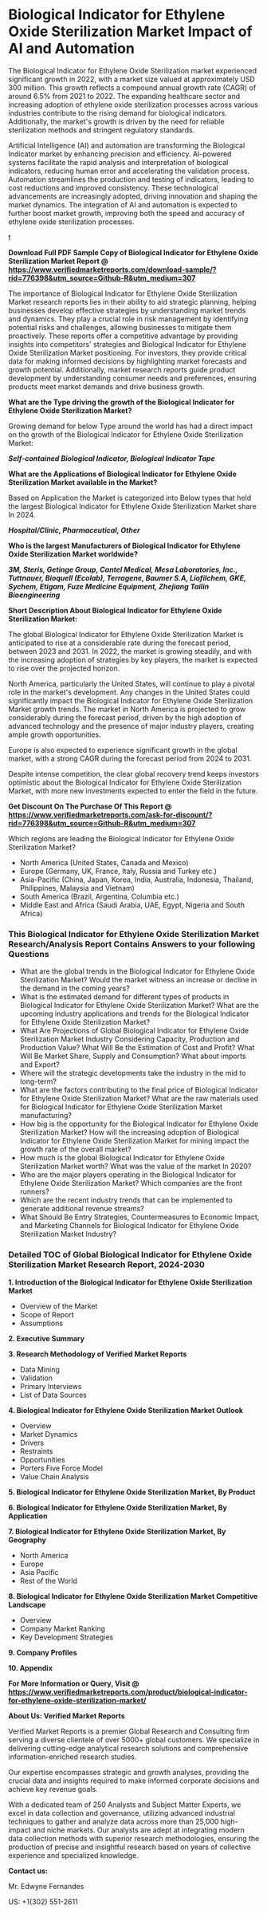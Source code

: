 <meta name="title" content="Global Biological Indicator for Ethylene Oxide Sterilization Market Impact of AI and Automation"><meta name="description" content="The Biological Indicator for Ethylene Oxide Sterilization market experienced significant growth in 2022, with a market size valued at approximately USD 300 million. Th"><meta name="title" content="Biological Indicator for Ethylene Oxide Sterilization Market Size, Share, Scope, Trends, Growth, Opportunities, Analysis, Forecast"><h1>Biological Indicator for Ethylene Oxide Sterilization Market Impact of AI and Automation</h1><p>The Biological Indicator for Ethylene Oxide Sterilization market experienced significant growth in 2022, with a market size valued at approximately USD 300 million. This growth reflects a compound annual growth rate (CAGR) of around 6.5% from 2021 to 2022. The expanding healthcare sector and increasing adoption of ethylene oxide sterilization processes across various industries contribute to the rising demand for biological indicators. Additionally, the market's growth is driven by the need for reliable sterilization methods and stringent regulatory standards.</p><p>Artificial Intelligence (AI) and automation are transforming the Biological Indicator market by enhancing precision and efficiency. AI-powered systems facilitate the rapid analysis and interpretation of biological indicators, reducing human error and accelerating the validation process. Automation streamlines the production and testing of indicators, leading to cost reductions and improved consistency. These technological advancements are increasingly adopted, driving innovation and shaping the market dynamics. The integration of AI and automation is expected to further boost market growth, improving both the speed and accuracy of ethylene oxide sterilization processes.</p>t</p><p id="" class=""><strong>Download Full PDF Sample Copy of Biological Indicator for Ethylene Oxide Sterilization Market Report @ <a href="https://www.verifiedmarketreports.com/download-sample/?rid=776398&utm_source=Github-R&utm_medium=307" target="_blank">https://www.verifiedmarketreports.com/download-sample/?rid=776398&utm_source=Github-R&utm_medium=307</a></strong></p><p>The importance of&nbsp;Biological Indicator for Ethylene Oxide Sterilization Market research reports lies in their ability to aid strategic planning, helping businesses develop effective strategies by understanding market trends and dynamics. They play a crucial role in risk management by identifying potential risks and challenges, allowing businesses to mitigate them proactively. These reports offer a competitive advantage by providing insights into competitors' strategies and Biological Indicator for Ethylene Oxide Sterilization Market positioning. For investors, they provide critical data for making informed decisions by highlighting market forecasts and growth potential. Additionally, market research reports guide product development by understanding consumer needs and preferences, ensuring products meet market demands and drive business growth.</p><p><strong>What are the&nbsp;Type driving the growth of the Biological Indicator for Ethylene Oxide Sterilization Market?</strong></p><p id="" class="">Growing demand for below Type around the world has had a direct impact on the growth of the Biological Indicator for Ethylene Oxide Sterilization Market:</p><em><strong>Self-contained Biological Indicator, Biological Indicator Tape</strong></em></p><strong>What are the&nbsp;Applications&nbsp;of Biological Indicator for Ethylene Oxide Sterilization Market available in the Market?</strong></p><p id="" class="">Based on Application the Market is categorized into Below types that held the largest Biological Indicator for Ethylene Oxide Sterilization Market share In 2024.</p><em><strong>Hospital/Clinic, Pharmaceutical, Other</strong></em></p><strong>Who is the largest Manufacturers of Biological Indicator for Ethylene Oxide Sterilization Market worldwide?</strong></p><p><em><strong>3M, Steris, Getinge Group, Cantel Medical, Mesa Laboratories, Inc., Tuttnauer, Bioquell (Ecolab), Terragene, Baumer S.A, Liofilchem, GKE, Sychem, Etigam, Fuze Medicine Equipment, Zhejiang Tailin Bioengineering</strong></em></p><p id="" class=""><strong>Short Description About Biological Indicator for Ethylene Oxide Sterilization Market:</strong></p><p>The global Biological Indicator for Ethylene Oxide Sterilization Market is anticipated to rise at a considerable rate during the forecast period, between 2023 and 2031. In 2022, the market is growing steadily, and with the increasing adoption of strategies by key players, the market is expected to rise over the projected horizon.</p><p>North America, particularly the United States, will continue to play a pivotal role in the market's development. Any changes in the United States could significantly impact the Biological Indicator for Ethylene Oxide Sterilization Market growth trends. The market in North America is projected to grow considerably during the forecast period, driven by the high adoption of advanced technology and the presence of major industry players, creating ample growth opportunities.</p><p>Europe is also expected to experience significant growth in the global market, with a strong CAGR during the forecast period from 2024 to 2031.</p><p>Despite intense competition, the clear global recovery trend keeps investors optimistic about the Biological Indicator for Ethylene Oxide Sterilization Market, with more new investments expected to enter the field in the future.</p><p id="" class=""><strong>Get Discount On The Purchase Of This Report @ <a href="https://www.verifiedmarketreports.com/ask-for-discount/?rid=776398&utm_source=Github-R&utm_medium=307" target="_blank">https://www.verifiedmarketreports.com/ask-for-discount/?rid=776398&utm_source=Github-R&utm_medium=307</a></strong></p>Which regions are leading the Biological Indicator for Ethylene Oxide Sterilization Market?</p><ul><li>North America (United States, Canada and Mexico)</li><li>Europe (Germany, UK, France, Italy, Russia and Turkey etc.)</li><li>Asia-Pacific (China, Japan, Korea, India, Australia, Indonesia, Thailand, Philippines, Malaysia and Vietnam)</li><li>South America (Brazil, Argentina, Columbia etc.)</li><li>Middle East and Africa (Saudi Arabia, UAE, Egypt, Nigeria and South Africa)</li></ul><h3 id="" class="">This Biological Indicator for Ethylene Oxide Sterilization Market Research/Analysis Report Contains Answers to your following Questions</h3><ul><li>What are the global trends in the Biological Indicator for Ethylene Oxide Sterilization Market? Would the market witness an increase or decline in the demand in the coming years?</li><li>What is the estimated demand for different types of products in Biological Indicator for Ethylene Oxide Sterilization Market? What are the upcoming industry applications and trends for the Biological Indicator for Ethylene Oxide Sterilization Market?</li><li>What Are Projections of Global Biological Indicator for Ethylene Oxide Sterilization Market Industry Considering Capacity, Production and Production Value? What Will Be the Estimation of Cost and Profit? What Will Be Market Share, Supply and Consumption? What about imports and Export?</li><li>Where will the strategic developments take the industry in the mid to long-term?</li><li>What are the factors contributing to the final price of Biological Indicator for Ethylene Oxide Sterilization Market? What are the raw materials used for Biological Indicator for Ethylene Oxide Sterilization Market manufacturing?</li><li>How big is the opportunity for the Biological Indicator for Ethylene Oxide Sterilization Market? How will the increasing adoption of Biological Indicator for Ethylene Oxide Sterilization Market for mining impact the growth rate of the overall market?</li><li>How much is the global Biological Indicator for Ethylene Oxide Sterilization Market worth? What was the value of the market In 2020?</li><li>Who are the major players operating in the Biological Indicator for Ethylene Oxide Sterilization Market? Which companies are the front runners?</li><li>Which are the recent industry trends that can be implemented to generate additional revenue streams?</li><li>What Should Be Entry Strategies, Countermeasures to Economic Impact, and Marketing Channels for Biological Indicator for Ethylene Oxide Sterilization Market Industry?</li></ul><h3 id="" class="">Detailed TOC of Global Biological Indicator for Ethylene Oxide Sterilization Market Research Report, 2024-2030</h3><p id="" class=""><strong>1. Introduction of the Biological Indicator for Ethylene Oxide Sterilization Market</strong></p><ul><li>Overview of the Market</li><li>Scope of Report</li><li>Assumptions</li></ul><p id="" class=""><strong>2. Executive Summary</strong></p><p id="" class=""><strong>3. Research Methodology of Verified Market Reports</strong></p><ul><li>Data Mining</li><li>Validation</li><li>Primary Interviews</li><li>List of Data Sources</li></ul><p id="" class=""><strong>4. Biological Indicator for Ethylene Oxide Sterilization Market Outlook</strong></p><ul><li>Overview</li><li>Market Dynamics</li><li>Drivers</li><li>Restraints</li><li>Opportunities</li><li>Porters Five Force Model</li><li>Value Chain Analysis</li></ul><p id="" class=""><strong>5. Biological Indicator for Ethylene Oxide Sterilization Market, By Product</strong></p><p id="" class=""><strong>6. Biological Indicator for Ethylene Oxide Sterilization Market, By Application</strong></p><p id="" class=""><strong>7. Biological Indicator for Ethylene Oxide Sterilization Market, By Geography</strong></p><ul><li>North America</li><li>Europe</li><li>Asia Pacific</li><li>Rest of the World</li></ul><p id="" class=""><strong>8. Biological Indicator for Ethylene Oxide Sterilization Market Competitive Landscape</strong></p><ul><li>Overview</li><li>Company Market Ranking</li><li>Key Development Strategies</li></ul><p id="" class=""><strong>9. Company Profiles</strong></p><p id="" class=""><strong>10. Appendix</strong></p><p id="" class=""><strong>For More Information or Query, Visit @ <a href="https://www.verifiedmarketreports.com/product/biological-indicator-for-ethylene-oxide-sterilization-market/" target="_blank">https://www.verifiedmarketreports.com/product/biological-indicator-for-ethylene-oxide-sterilization-market/</a></strong></p><p id="" class=""><strong>About Us: Verified Market Reports</strong></p><p id="" class="">Verified Market Reports is a premier Global Research and Consulting firm serving a diverse clientele of over 5000+ global customers. We specialize in delivering cutting-edge analytical research solutions and comprehensive information-enriched research studies.</p><p id="" class="">Our expertise encompasses strategic and growth analyses, providing the crucial data and insights required to make informed corporate decisions and achieve key revenue goals.</p><p id="" class="">With a dedicated team of 250 Analysts and Subject Matter Experts, we excel in data collection and governance, utilizing advanced industrial techniques to gather and analyze data across more than 25,000 high-impact and niche markets. Our analysts are adept at integrating modern data collection methods with superior research methodologies, ensuring the production of precise and insightful research based on years of collective experience and specialized knowledge.</p><p id="" class=""><strong>Contact us:</strong></p><p id="" class="">Mr. Edwyne Fernandes</p><p id="" class="">US: +1(302) 551-2611</p>